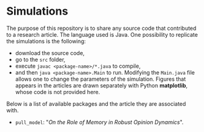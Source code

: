 # Simulations
The purpose of this repository is to share any source code that contributed to a research article.
The language used is Java. One possibility to replicate the simulations is the following:
- download the source code,
- go to the `src` folder,
- execute `javac <package-name>/*.java` to compile,
- and then `java <package-name>.Main` to run.
Modifying the `Main.java` file allows one to change the parameters of the simulation.
Figures that appears in the articles are drawn separately with Python **matplotlib**, whose code is not provided here.

Below is a list of available packages and the article they are associated with.
- `pull_model`: "_On the Role of Memory in Robust Opinion Dynamics_".




